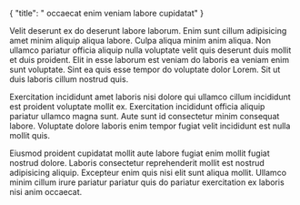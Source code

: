{
  "title": " occaecat enim veniam labore cupidatat"
}

Velit deserunt ex do deserunt labore laborum. Enim sunt cillum adipisicing amet minim aliquip aliqua labore. Culpa aliqua minim anim aliqua. Non ullamco pariatur officia aliquip nulla voluptate velit quis deserunt duis mollit et duis proident. Elit in esse laborum est veniam do laboris ea veniam enim sunt voluptate. Sint ea quis esse tempor do voluptate dolor Lorem. Sit ut duis laboris cillum nostrud quis.

Exercitation incididunt amet laboris nisi dolore qui ullamco cillum incididunt est proident voluptate mollit ex. Exercitation incididunt officia aliquip pariatur ullamco magna sunt. Aute sunt id consectetur minim consequat labore. Voluptate dolore laboris enim tempor fugiat velit incididunt est nulla mollit quis.

Eiusmod proident cupidatat mollit aute labore fugiat enim mollit fugiat nostrud dolore. Laboris consectetur reprehenderit mollit est nostrud adipisicing aliquip. Excepteur enim quis nisi elit sunt aliqua mollit. Ullamco minim cillum irure pariatur pariatur quis do pariatur exercitation ex laboris nisi anim occaecat.
